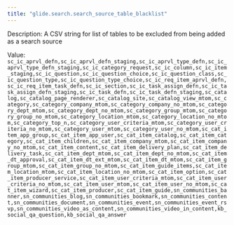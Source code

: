 ```yaml
---
title: "glide.search.search_source_table_blacklist"
---
```


Description: A CSV string for list of tables to be excluded from being added as a search source

Value: `sc_ic_aprvl_defn,sc_ic_aprvl_defn_staging,sc_ic_aprvl_type_defn,sc_ic_aprvl_type_defn_staging,sc_ic_category_request,sc_ic_column,sc_ic_item_staging,sc_ic_question,sc_ic_question_choice,sc_ic_question_class,sc_ic_question_type,sc_ic_question_type_choice,sc_ic_req_item_aprvl_defn,sc_ic_req_item_task_defn,sc_ic_section,sc_ic_task_assign_defn,sc_ic_task_assign_defn_staging,sc_ic_task_defn,sc_ic_task_defn_staging,sc_catalog,sc_catalog_page_renderer,sc_catalog_site,sc_catalog_view_mtom,sc_category,sc_category_company_mtom,sc_category_company_no_mtom,sc_category_dept_mtom,sc_category_dept_no_mtom,sc_category_group_mtom,sc_category_group_no_mtom,sc_category_location_mtom,sc_category_location_no_mtom,sc_category_top_n,sc_category_user_criteria_mtom,sc_category_user_criteria_no_mtom,sc_category_user_mtom,sc_category_user_no_mtom,sc_cat_item_app_group,sc_cat_item_app_user,sc_cat_item_catalog,sc_cat_item_category,sc_cat_item_children,sc_cat_item_company_mtom,sc_cat_item_company_no_mtom,sc_cat_item_content,sc_cat_item_delivery_plan,sc_cat_item_delivery_task,sc_cat_item_dept_mtom,sc_cat_item_dept_no_mtom,sc_cat_item_dt_approval,sc_cat_item_dt_ext_mtom,sc_cat_item_dt_mtom,sc_cat_item_group_mtom,sc_cat_item_group_no_mtom,sc_cat_item_guide_items,sc_cat_item_location_mtom,sc_cat_item_location_no_mtom,sc_cat_item_option,sc_cat_item_producer_service,sc_cat_item_user_criteria_mtom,sc_cat_item_user_criteria_no_mtom,sc_cat_item_user_mtom,sc_cat_item_user_no_mtom,sc_cat_item_wizard,sc_cat_item_producer,sc_cat_item_guide,sn_communities_banner,sn_communities_blog,sn_communities_bookmark,sn_communities_content,sn_communities_document,sn_communities_event,sn_communities_event_rsvp,sn_communities_video_as_content,sn_communities_video_in_content,kb_social_qa_question,kb_social_qa_answer`